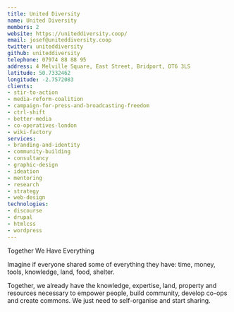 ```yaml
---
title: United Diversity
name: United Diversity
members: 2
website: https://uniteddiversity.coop/
email: josef@uniteddiversity.coop
twitter: uniteddiversity
github: uniteddiversity
telephone: 07974 88 88 95
address: 4 Melville Square, East Street, Bridport, DT6 3LS
latitude: 50.7332462
longitude: -2.7572083
clients:
- stir-to-action
- media-reform-coalition
- campaign-for-press-and-broadcasting-freedom
- ctrl-shift
- better-media
- co-operatives-london
- wiki-factory
services:
- branding-and-identity
- community-building
- consultancy
- graphic-design
- ideation
- mentoring
- research
- strategy
- web-design
technologies:
- discourse
- drupal
- htmlcss
- wordpress
---
```


Together We Have Everything

Imagine if everyone shared some of everything they have: time, money, tools, knowledge, land, food, shelter.

Together, we already have the knowledge, expertise, land, property and resources necessary to empower people, build community, develop co-ops and create commons. We just need to self-organise and start sharing.
